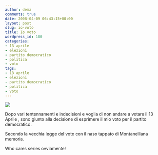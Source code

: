 ```yaml
---
author: dema
comments: true
date: 2008-04-09 06:43:15+00:00
layout: post
slug: io-voto
title: Io voto
wordpress_id: 180
categories:
- 13 aprile
- elezioni
- partito democratico
- politica
- voto
tags:
- 13 aprile
- elezioni
- partito democratico
- politica
- voto
---
```


![](http://dema.tv/wp-content/uploads/2008/04/logo_pd2.jpg)

Dopo vari tentennamenti e indecisioni e voglia di non andare a votare il 13 Aprile , sono giunto alla decisione di esprimere il mio voto per il partito democratico.

Secondo la vecchia legge del voto con il naso tappato di Montanelliana memoria.

Who cares series ovviamente!
